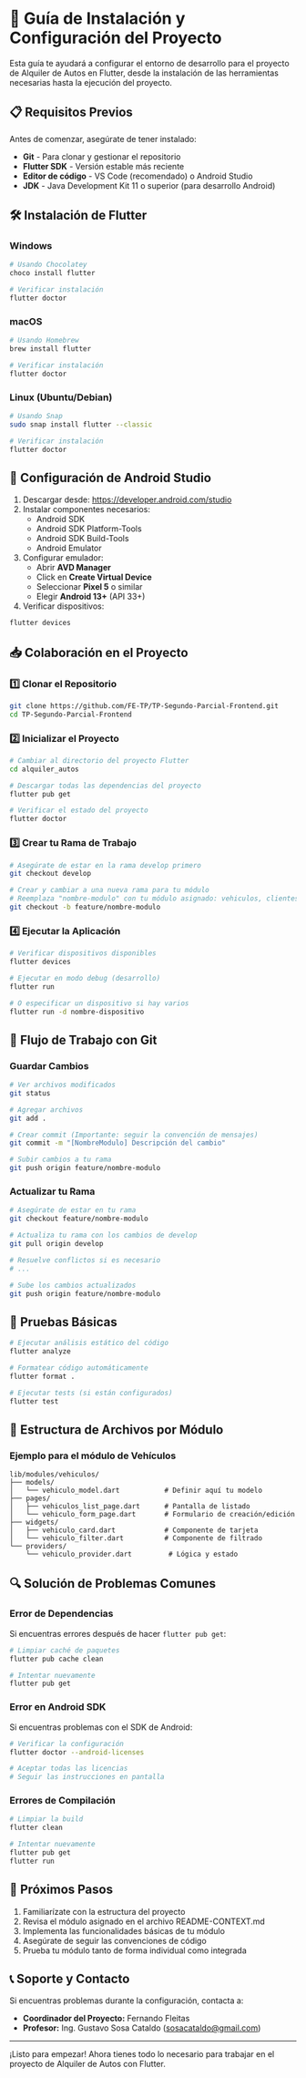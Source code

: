 # 🚀 Guía de Instalación y Configuración del Proyecto

Esta guía te ayudará a configurar el entorno de desarrollo para el proyecto de Alquiler de Autos en Flutter, desde la instalación de las herramientas necesarias hasta la ejecución del proyecto.

## 📋 Requisitos Previos

Antes de comenzar, asegúrate de tener instalado:

- **Git** - Para clonar y gestionar el repositorio
- **Flutter SDK** - Versión estable más reciente
- **Editor de código** - VS Code (recomendado) o Android Studio
- **JDK** - Java Development Kit 11 o superior (para desarrollo Android)

## 🛠️ Instalación de Flutter

### Windows

```bash
# Usando Chocolatey
choco install flutter

# Verificar instalación
flutter doctor
```

### macOS

```bash
# Usando Homebrew
brew install flutter

# Verificar instalación
flutter doctor
```

### Linux (Ubuntu/Debian)

```bash
# Usando Snap
sudo snap install flutter --classic

# Verificar instalación
flutter doctor
```

## 🔧 Configuración de Android Studio

1. Descargar desde: https://developer.android.com/studio
2. Instalar componentes necesarios:
   - Android SDK
   - Android SDK Platform-Tools
   - Android SDK Build-Tools
   - Android Emulator
3. Configurar emulador:
   - Abrir **AVD Manager**
   - Click en **Create Virtual Device**
   - Seleccionar **Pixel 5** o similar
   - Elegir **Android 13+** (API 33+)
4. Verificar dispositivos:

```bash
flutter devices
```

## 📥 Colaboración en el Proyecto

### 1️⃣ Clonar el Repositorio

```bash
git clone https://github.com/FE-TP/TP-Segundo-Parcial-Frontend.git
cd TP-Segundo-Parcial-Frontend
```

### 2️⃣ Inicializar el Proyecto

```bash
# Cambiar al directorio del proyecto Flutter
cd alquiler_autos

# Descargar todas las dependencias del proyecto
flutter pub get

# Verificar el estado del proyecto
flutter doctor
```

### 3️⃣ Crear tu Rama de Trabajo

```bash
# Asegúrate de estar en la rama develop primero
git checkout develop

# Crear y cambiar a una nueva rama para tu módulo
# Reemplaza "nombre-modulo" con tu módulo asignado: vehiculos, clientes, reservas, entregas, o estadisticas
git checkout -b feature/nombre-modulo
```

### 4️⃣ Ejecutar la Aplicación

```bash
# Verificar dispositivos disponibles
flutter devices

# Ejecutar en modo debug (desarrollo)
flutter run

# O especificar un dispositivo si hay varios
flutter run -d nombre-dispositivo
```

## 🔄 Flujo de Trabajo con Git

### Guardar Cambios

```bash
# Ver archivos modificados
git status

# Agregar archivos
git add .

# Crear commit (Importante: seguir la convención de mensajes)
git commit -m "[NombreModulo] Descripción del cambio"

# Subir cambios a tu rama
git push origin feature/nombre-modulo
```

### Actualizar tu Rama

```bash
# Asegúrate de estar en tu rama
git checkout feature/nombre-modulo

# Actualiza tu rama con los cambios de develop
git pull origin develop

# Resuelve conflictos si es necesario
# ...

# Sube los cambios actualizados
git push origin feature/nombre-modulo
```

## 🧪 Pruebas Básicas

```bash
# Ejecutar análisis estático del código
flutter analyze

# Formatear código automáticamente
flutter format .

# Ejecutar tests (si están configurados)
flutter test
```

## 🧩 Estructura de Archivos por Módulo

### Ejemplo para el módulo de Vehículos

```
lib/modules/vehiculos/
├── models/
│   └── vehiculo_model.dart           # Definir aquí tu modelo
├── pages/
│   ├── vehiculos_list_page.dart      # Pantalla de listado
│   └── vehiculo_form_page.dart       # Formulario de creación/edición
├── widgets/
│   ├── vehiculo_card.dart            # Componente de tarjeta
│   └── vehiculo_filter.dart          # Componente de filtrado
└── providers/
    └── vehiculo_provider.dart         # Lógica y estado
```

## 🔍 Solución de Problemas Comunes

### Error de Dependencias

Si encuentras errores después de hacer `flutter pub get`:

```bash
# Limpiar caché de paquetes
flutter pub cache clean

# Intentar nuevamente
flutter pub get
```

### Error en Android SDK

Si encuentras problemas con el SDK de Android:

```bash
# Verificar la configuración
flutter doctor --android-licenses

# Aceptar todas las licencias
# Seguir las instrucciones en pantalla
```

### Errores de Compilación

```bash
# Limpiar la build
flutter clean

# Intentar nuevamente
flutter pub get
flutter run
```

## 🎯 Próximos Pasos

1. Familiarízate con la estructura del proyecto
2. Revisa el módulo asignado en el archivo README-CONTEXT.md
3. Implementa las funcionalidades básicas de tu módulo
4. Asegúrate de seguir las convenciones de código
5. Prueba tu módulo tanto de forma individual como integrada

## 📞 Soporte y Contacto

Si encuentras problemas durante la configuración, contacta a:

- **Coordinador del Proyecto:** Fernando Fleitas
- **Profesor:** Ing. Gustavo Sosa Cataldo (sosacataldo@gmail.com)

---

¡Listo para empezar! Ahora tienes todo lo necesario para trabajar en el proyecto de Alquiler de Autos con Flutter.